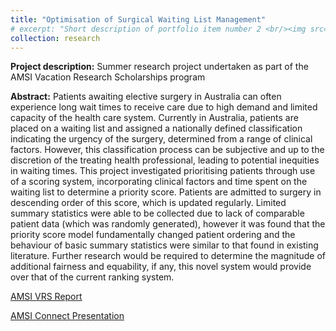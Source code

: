 ```yaml
---
title: "Optimisation of Surgical Waiting List Management"
# excerpt: "Short description of portfolio item number 2 <br/><img src='/images/500x300.png'>"
collection: research
---
```



**Project description:** Summer research project undertaken as part of the AMSI Vacation Research Scholarships program

**Abstract:** Patients awaiting elective surgery in Australia can often experience long wait times to receive care due to high demand and limited capacity of the health care system. Currently in Australia, patients are placed on a waiting list and assigned a nationally defined classification indicating the urgency of the surgery, determined from a range of clinical factors. However, this classification process can be subjective and up to the discretion of the treating health professional, leading to potential inequities in waiting times. This project investigated prioritising patients through use of a scoring system, incorporating clinical factors and time spent on the waiting list to determine a priority score. Patients are admitted to surgery in descending order of this score, which is updated regularly. Limited summary statistics were able to be collected due to lack of comparable patient data (which was randomly generated), however it was found that the priority score model fundamentally changed patient ordering and the behaviour of basic summary statistics were similar to that found in existing literature. Further research would be required to determine the magnitude of additional fairness and equability, if any, this novel system would provide over that of the current ranking system.



[AMSI VRS Report](/pdf/AMSIReport.pdf)

[AMSI Connect Presentation](/pdf/AMSIConnectPresentation.pdf)

